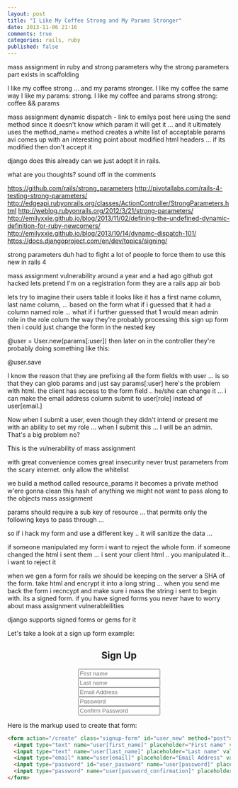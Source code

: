 ```yaml
---
layout: post
title: "I Like My Coffee Strong and My Params Stronger"
date: 2013-11-06 21:16
comments: true
categories: rails, ruby
published: false
---
```


mass assignment in ruby and strong parameters
why the strong parameters part exists in scaffolding

I like my coffee strong ... and my params stronger.
I like my coffee the same way I like my params: strong.
I like my coffee and params strong
strong: coffee && params

mass assignment
dynamic dispatch - link to emilys post here
using the send method since it doesn't know which param it will get it ... and it ultimately uses the method_name= method
creates a white list of acceptable params
avi comes up with an interesting point about modified html headers ... if its modified then don't accept it

django does this already can we just adopt it in rails.

what are you thoughts? sound off in the comments

https://github.com/rails/strong_parameters
http://pivotallabs.com/rails-4-testing-strong-parameters/
http://edgeapi.rubyonrails.org/classes/ActionController/StrongParameters.html
http://weblog.rubyonrails.org/2012/3/21/strong-parameters/
http://emilyxxie.github.io/blog/2013/11/02/defining-the-undefined-dynamic-definition-for-ruby-newcomers/
http://emilyxxie.github.io/blog/2013/10/14/dynamc-dispatch-101/
https://docs.djangoproject.com/en/dev/topics/signing/

strong parameters
duh had to fight a lot of people to force them to use this
new in rails 4

mass assignment vulnerability
around a year and a had ago github got hacked
lets pretend I'm on a registration form
they are a rails app air bob

lets try to imagine their users table
it looks like it has a first name column, last name column, ... based on the form
what if i guessed that it had a column named role ...
what if i further guessed that 1 would mean admin role in the role colum
the way they're probably processing this sign up form
then i could just change the form in the nested key

@user =  User.new(params[:user])
then later on in the controller they're probably doing something like this:

@user.save

I know the reason that they are prefixing all the form fields with user ... is so that they can glob params and just say params[:user]
here's the problem with html.
the client has access to the form field .. he/she can change it ... i can make the email address column submit to user[role] instead of user[email.]

Now when I submit a user, even though they didn't intend or present me with an ability to set my role ... when I submit this ... I will be an admin.  That's a big problem no?

This is the vulnerability of mass assignment

with great convenience comes great insecurity
never trust parameters from the scary internet. only allow the whitelist

we build a method called resource_params
it becomes a private method
w'ere gonna clean this hash of anything we might not want to pass along to the objects mass assignment

params should require a sub key of resource ... that permits only the following keys to pass through ...

so if i hack my form and use a different key .. it will sanitize the data ...

if someone manipulated my form i want to reject the whole form. if someone changed the html i sent them ... i sent your client html .. you manipulated it... i want to reject it

when we gen a form for rails we should be keeping on the server a SHA of the form. take html and encrypt it into a long string ... when you send me back the form i recncypt and make sure i mass the string i sent to begin with. its a signed form.  if you have signed forms you never have to worry about mass assignment vulnerableilities

django supports signed forms or gems for it

Let's take a look at a sign up form example:

<div align="center">
  <h2>Sign Up</h2>
  <form accept-charset="UTF-8" action="/create" class="signup-form" id="user_new" method="post">
    <input type="text" name="user[first_name]" placeholder="First name" value=""><br>
    <input type="text" name="user[last_name]" placeholder="Last name" value=""><br>
    <input type="email" name="user[email]" placeholder="Email Address" value=""><br>
    <input type="password" id="user_password" name="user[password]" placeholder="Password"><br>
    <input type="password" name="user[password_confirmation]" placeholder="Confirm Password"><br>
  </form>
</div>

Here is the markup used to create that form:

```html
<form action="/create" class="signup-form" id="user_new" method="post">
  <input type="text" name="user[first_name]" placeholder="First name" value="">
  <input type="text" name="user[last_name]" placeholder="Last name" value="">
  <input type="email" name="user[email]" placeholder="Email Address" value="">
  <input type="password" id="user_password" name="user[password]" placeholder="Password">
  <input type="password" name="user[password_confirmation]" placeholder="Confirm Password">
</form>
```